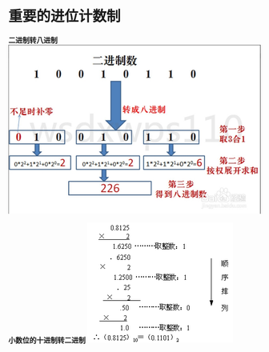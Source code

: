 

# 重要的进位计数制
**二进制转八进制**
![输入图片说明](/imgs/2025-07-01/Hhw4DUvbsEsGvUke.png)

**小数位的十进制转二进制**
![输入图片说明](/imgs/2025-07-01/1f9mQY6O4D1rKHzE.png)
<!--stackedit_data:
eyJoaXN0b3J5IjpbLTExMjIzNjkzMDhdfQ==
-->
